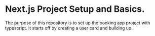 # Next.js Project Setup and Basics.

The purpose of this repository is to set up the booking app project with typescript. It starts off by creating a user card and building up.

